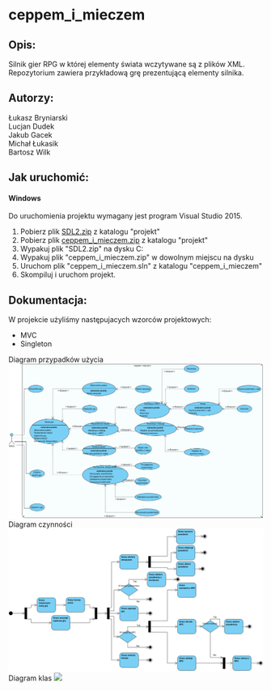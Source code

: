 # ceppem_i_mieczem

## Opis:
Silnik gier RPG w której elementy świata wczytywane są z plików XML. Repozytorium zawiera przykładową grę prezentującą elementy silnika. 

## Autorzy:
Łukasz Bryniarski  
Lucjan Dudek  
Jakub Gacek  
Michał Łukasik  
Bartosz Wilk  

## Jak uruchomić:
#### Windows
Do uruchomienia projektu wymagany jest program Visual Studio 2015.

1. Pobierz plik [SDL2.zip](projekt/SDL2.zip) z katalogu "projekt"
3. Pobierz plik [ceppem_i_mieczem.zip](projekt/ceppem_i_mieczem.zip)  z katalogu "projekt"
4. Wypakuj plik "SDL2.zip" na dysku C:
5. Wypakuj plik "ceppem_i_mieczem.zip" w dowolnym miejscu na dysku
6. Uruchom plik "ceppem_i_mieczem.sln" z katalogu "ceppem_i_mieczem"
7. Skompiluj i uruchom projekt.

## Dokumentacja:

W projekcie użyliśmy następujacych wzorców projektowych:
 - MVC
 - Singleton

Diagram przypadków użycia
![](use_case.png)
Diagram czynności
![](activity.png)
Diagram klas
![](class.png)
